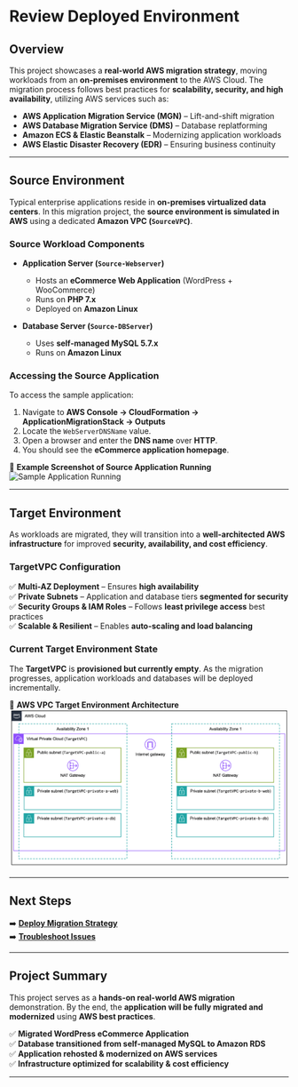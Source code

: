 # **Review Deployed Environment**

## **Overview**
This project showcases a **real-world AWS migration strategy**, moving workloads from an **on-premises environment** to the AWS Cloud. The migration process follows best practices for **scalability, security, and high availability**, utilizing AWS services such as:

- **AWS Application Migration Service (MGN)** – Lift-and-shift migration
- **AWS Database Migration Service (DMS)** – Database replatforming
- **Amazon ECS & Elastic Beanstalk** – Modernizing application workloads
- **AWS Elastic Disaster Recovery (EDR)** – Ensuring business continuity

---

## **Source Environment**
Typical enterprise applications reside in **on-premises virtualized data centers**. In this migration project, the **source environment is simulated in AWS** using a dedicated **Amazon VPC (`SourceVPC`)**.

### **Source Workload Components**
- **Application Server (`Source-Webserver`)**
  - Hosts an **eCommerce Web Application** (WordPress + WooCommerce)
  - Runs on **PHP 7.x**
  - Deployed on **Amazon Linux**

- **Database Server (`Source-DBServer`)**
  - Uses **self-managed MySQL 5.7.x**
  - Runs on **Amazon Linux**

### **Accessing the Source Application**
To access the sample application:
1. Navigate to **AWS Console → CloudFormation → ApplicationMigrationStack → Outputs**
2. Locate the `WebServerDNSName` value.
3. Open a browser and enter the **DNS name** over **HTTP**.
4. You should see the **eCommerce application homepage**.

📌 **Example Screenshot of Source Application Running**
![Sample Application Running](../assets/source-app-screenshot.png)

---

## **Target Environment**
As workloads are migrated, they will transition into a **well-architected AWS infrastructure** for improved **security, availability, and cost efficiency**.

### **TargetVPC Configuration**
✅ **Multi-AZ Deployment** – Ensures **high availability**  
✅ **Private Subnets** – Application and database tiers **segmented for security**  
✅ **Security Groups & IAM Roles** – Follows **least privilege access** best practices  
✅ **Scalable & Resilient** – Enables **auto-scaling and load balancing**  

### **Current Target Environment State**
The **TargetVPC** is **provisioned but currently empty**. As the migration progresses, application workloads and databases will be deployed incrementally.

📌 **AWS VPC Target Environment Architecture**
![Target VPC Architecture](../assets/target-vpc-diagram.png)

---

## **Next Steps**
➡️ **[Deploy Migration Strategy](../docs/deployment.md)**  
➡️ **[Troubleshoot Issues](../docs/troubleshooting.md)**  

---

## **Project Summary**
This project serves as a **hands-on real-world AWS migration** demonstration. By the end, the **application will be fully migrated and modernized** using **AWS best practices**.

✅ **Migrated WordPress eCommerce Application**  
✅ **Database transitioned from self-managed MySQL to Amazon RDS**  
✅ **Application rehosted & modernized on AWS services**  
✅ **Infrastructure optimized for scalability & cost efficiency**  

---
